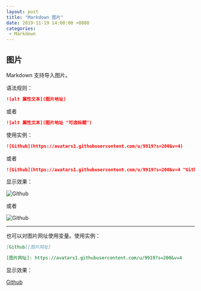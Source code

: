 ```yaml
---
layout: post
title: "Markdown 图片"
date: 2019-11-19 14:00:00 +0800
categories: 
 - Markdown
---
```


## 图片

Markdown 支持导入图片。

<!-- more -->

语法规则：
```markdown
![alt 属性文本](图片地址)
```
或者
```markdown
![alt 属性文本](图片地址 "可选标题")
```
使用实例：
```markdown
![Github](https://avatars1.githubusercontent.com/u/9919?s=200&v=4)
```
或者
```markdown
![Github](https://avatars1.githubusercontent.com/u/9919?s=200&v=4 "Github")
```
显示效果：

![Github](https://avatars1.githubusercontent.com/u/9919?s=200&v=4)

或者

![Github](https://avatars1.githubusercontent.com/u/9919?s=200&v=4 "Github")

---
也可以对图片网址使用变量。使用实例：
```markdown
[Github][图片网址]

[图片网址]: https://avatars1.githubusercontent.com/u/9919?s=200&v=4
```
显示效果：

[Github][图片网址]

[图片网址]: https://avatars1.githubusercontent.com/u/9919?s=200&v=4
